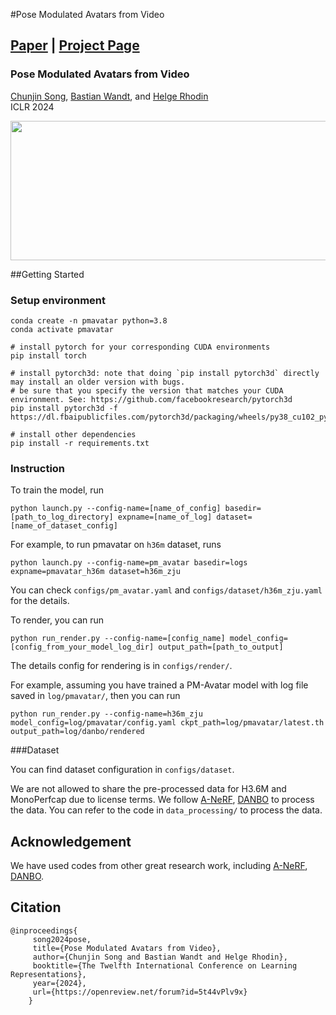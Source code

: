 #Pose Modulated Avatars from Video

## [Paper](https://openreview.net/pdf?id=5t44vPlv9x) | [Project Page](https://chunjinsong.github.io/pmavatar/)

### Pose Modulated Avatars from Video
[Chunjin Song](https://chunjinsong.github.io/), [Bastian Wandt](https://bastianwandt.de/), and [Helge Rhodin](http://helge.rhodin.de/) \
ICLR 2024

<img src="/ubc/cs/home/c/chunjins/chunjin_shield/project/humannerf/freqnerf/code_release/code/imgs/teaser.jpg" width="800" height="223"/> 

##Getting Started
### Setup environment
```
conda create -n pmavatar python=3.8
conda activate pmavatar

# install pytorch for your corresponding CUDA environments
pip install torch

# install pytorch3d: note that doing `pip install pytorch3d` directly may install an older version with bugs.
# be sure that you specify the version that matches your CUDA environment. See: https://github.com/facebookresearch/pytorch3d
pip install pytorch3d -f https://dl.fbaipublicfiles.com/pytorch3d/packaging/wheels/py38_cu102_pyt190/download.html

# install other dependencies
pip install -r requirements.txt

```

### Instruction

To train the model, run
```
python launch.py --config-name=[name_of_config] basedir=[path_to_log_directory] expname=[name_of_log] dataset=[name_of_dataset_config]
```

For example, to run pmavatar on `h36m` dataset, runs
```
python launch.py --config-name=pm_avatar basedir=logs expname=pmavatar_h36m dataset=h36m_zju
```
You can check `configs/pm_avatar.yaml` and `configs/dataset/h36m_zju.yaml` for the details.



To render, you can run
```
python run_render.py --config-name=[config_name] model_config=[config_from_your_model_log_dir] output_path=[path_to_output]
```
The details config for rendering is in `configs/render/`.

For example, assuming you have trained a PM-Avatar model with log file saved in `log/pmavatar/`, then you can run
```
python run_render.py --config-name=h36m_zju model_config=log/pmavatar/config.yaml ckpt_path=log/pmavatar/latest.th output_path=log/danbo/rendered
```

###Dataset

You can find dataset configuration in `configs/dataset`.

We are not allowed to share the pre-processed data for H3.6M and MonoPerfcap due to license terms. We follow [A-NeRF](https://github.com/LemonATsu/A-NeRF), [DANBO](https://github.com/LemonATsu/DANBO-pytorch)
to process the data. You can refer to the code in `data_processing/` to process the data.

## Acknowledgement
We have used codes from other great research work, including [A-NeRF](https://github.com/LemonATsu/A-NeRF), [DANBO](https://github.com/LemonATsu/DANBO-pytorch).

## Citation
```
@inproceedings{
     song2024pose,
     title={Pose Modulated Avatars from Video},
     author={Chunjin Song and Bastian Wandt and Helge Rhodin},
     booktitle={The Twelfth International Conference on Learning Representations},
     year={2024},
     url={https://openreview.net/forum?id=5t44vPlv9x}
    }
```